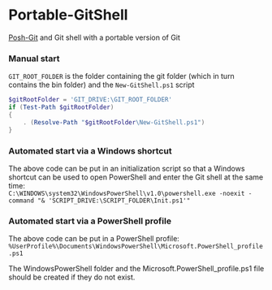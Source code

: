# Portable-GitShell
[Posh-Git](http://github.com/dahlbyk/posh-git "Posh-Git") and Git shell with a portable version of Git

### Manual start
`GIT_ROOT_FOLDER` is the folder containing the git folder (which in turn contains the bin folder) and the `New-GitShell.ps1` script
```powershell
$gitRootFolder = 'GIT_DRIVE:\GIT_ROOT_FOLDER'
if (Test-Path $gitRootFolder)
{
    . (Resolve-Path "$gitRootFolder\New-GitShell.ps1")
}
```

### Automated start via a Windows shortcut
The above code can be put in an initialization script so that a Windows shortcut can be used to open PowerShell and enter the Git shell at the same time:  
`C:\WINDOWS\system32\WindowsPowerShell\v1.0\powershell.exe -noexit -command "& 'SCRIPT_DRIVE:\SCRIPT_FOLDER\Init.ps1'"`

### Automated start via a PowerShell profile
The above code can be put in a PowerShell profile:  
`%UserProfile%\Documents\WindowsPowerShell\Microsoft.PowerShell_profile.ps1`

The WindowsPowerShell folder and the Microsoft.PowerShell_profile.ps1 file should be created if they do not exist.
